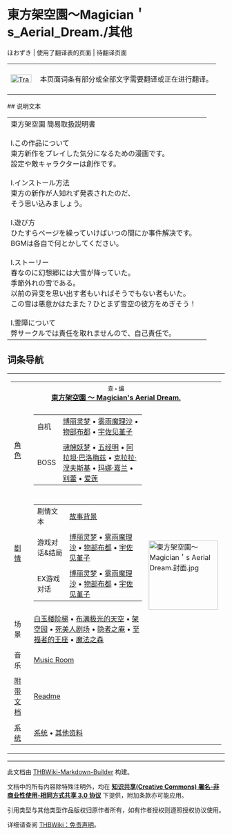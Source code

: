 # 東方架空園～Magician＇s_Aerial_Dream./其他

<!-- source html: G:\repos\THBWiki-Markdown-Builder\THBWikiMarkdown\Temp\main\a\a0\ns0%3A%E6%9D%B1%E6%96%B9%E6%9E%B6%E7%A9%BA%E5%9C%92%EF%BD%9EMagician%EF%BC%87s_Aerial_Dream%2E%2F%E5%85%B6%E4%BB%96.html -->

ほおずき | 使用了翻译表的页面 | 待翻译页面

<center>

<table>
<tbody><tr>
<td class="mbox-image"><div style="width: 52px;">
  <a href="./文件-Translation_J_To_C-cs.png.md" class="image"><img alt="Translation J To C-cs.png" src="https://upload.thwiki.cc/thumb/3/31/Translation_J_To_C-cs.png/48px-Translation_J_To_C-cs.png" decoding="async" loading="lazy" width="48" height="19" srcset="https://upload.thwiki.cc/thumb/3/31/Translation_J_To_C-cs.png/72px-Translation_J_To_C-cs.png 1.5x, https://upload.thwiki.cc/thumb/3/31/Translation_J_To_C-cs.png/96px-Translation_J_To_C-cs.png 2x" data-file-width="480" data-file-height="189"></a></div></td>
<td class="mbox-text" style=""><br>本页面词条有部分或全部文字需要翻译或正在进行翻译。<br><br></td>
</tr>
</tbody></table>


</center>
## 说明文本

<table><tbody><tr class="tt-content" id="说明文本-1" data-pos="&#91;&quot;\u8bf4\u660e\u6587\u672c&quot;,1&#93;"><td class="tt-ja" lang="ja"><div class="poem">東方架空園 簡易取扱説明書<br><br>Ⅰ.この作品について<br>東方新作をプレイした気分になるための漫画です。<br>設定や敵キャラクターは創作です。<br><br>Ⅰ.インストール方法<br>東方の新作が人知れず発表されたのだ、<br>そう思い込みましょう。<br><br>Ⅰ.遊び方<br>ひたすらページを繰っていけばいつの間にか事件解决です。<br>BGMは各自で何とかしてください。<br><br>Ⅰ.ストーリー<br>春なのに幻想郷には大雪が降っていた。<br>季節外れの雪である。<br>以前の异变を思い出す者もいればそうでもない者もいた。<br>この雪は悪意かはたまた？ひとまず雪空の彼方をめぎそう！<br><br>Ⅰ.霊障について<br>弊サークルでは責任を取れませんので、自己責任で。</div></td><td class="tt-zh" lang="zh"><div class="poem"></div></td></tr></tbody></table>


## 词条导航
  
  

<table><tbody><tr><td><table cellspacing="0" class="nowraplinks mw-collapsible mw-collapsed" style="width:100%;;;"><tbody><tr><th style=";" colspan="3" class="navbox-title"><div class="navbar"><div class="noprint plainlinksneverexpand" style="background-color:transparent; padding:0; font-weight:normal; font-size:80%; white-space:nowrap;"><a href="./東方架空園～Magician＇s_Aerial_Dream.-导航.md" title="東方架空園～Magician＇s Aerial Dream./导航"><span style=";;border:none;" title="查看这个模板">查</span></a>&#160;<span style="font-size:80%;">•</span>&#160;<a href="/index.php?title=%E6%9D%B1%E6%96%B9%E6%9E%B6%E7%A9%BA%E5%9C%92%EF%BD%9EMagician%EF%BC%87s_Aerial_Dream./%E5%AF%BC%E8%88%AA&amp;action=edit"><span style=";;border:none;" title="您可以编辑这个模板。请在储存变更之前先预览">编</span></a></div></div><span><a href="./東方架空園～Magician＇s_Aerial_Dream..md" title="東方架空園～Magician＇s Aerial Dream." unred="">東方架空園 ～ Magician's Aerial Dream.</a></span></th></tr><tr><td></td></tr><tr><td class="navbox-group" style=";;"><a href="./東方架空園～Magician＇s_Aerial_Dream.-角色设定.md" title="東方架空園～Magician＇s Aerial Dream./角色设定">角色</a></td><td style=";;" class="navbox-list navbox-odd"><div></div><table cellspacing="0" class="nowraplinks navbox-subgroup" style="width:100%;;;;"><tbody><tr><td class="navbox-group" style=";;"><div>自机</div></td><td style=";;" class="navbox-list navbox-odd"><div><a href="./東方架空園～Magician＇s_Aerial_Dream.-角色设定.md" title="東方架空園～Magician＇s Aerial Dream./角色设定">博丽灵梦</a> &#8226; <a href="./東方架空園～Magician＇s_Aerial_Dream.-角色设定.md" title="東方架空園～Magician＇s Aerial Dream./角色设定">雾雨魔理沙</a> &#8226; <a href="./東方架空園～Magician＇s_Aerial_Dream.-角色设定.md" title="東方架空園～Magician＇s Aerial Dream./角色设定">物部布都</a> &#8226; <a href="./東方架空園～Magician＇s_Aerial_Dream.-角色设定.md" title="東方架空園～Magician＇s Aerial Dream./角色设定">宇佐见堇子</a></div></td></tr><tr><td></td></tr><tr><td class="navbox-group" style=";;"><div>BOSS</div></td><td style=";;" class="navbox-list navbox-even"><div><a href="./魂魄妖梦（架空园）.md" title="魂魄妖梦（架空园）">魂魄妖梦</a> &#8226; <a href="./五经明.md" title="五经明">五经明</a> &#8226; <a href="./阿拉坦·巴洛梅兹.md" title="阿拉坦·巴洛梅兹">阿拉坦·巴洛梅兹</a> &#8226; <a href="./克拉拉·涅夫斯基.md" title="克拉拉·涅夫斯基">克拉拉·涅夫斯基</a> &#8226; <a href="./玛娜·嘉兰.md" title="玛娜·嘉兰">玛娜·嘉兰</a> &#8226; <a href="./别蕾.md" title="别蕾">别蕾</a> &#8226; <a href="./爱莲（架空园）.md" title="爱莲（架空园）">爱莲</a></div></td></tr></tbody></table><div></div></td><td class="navbox-image" style="" rowspan="11"><a href="./文件-東方架空園～Magician＇s_Aerial_Dream.封面.jpg.md" class="image"><img alt="東方架空園～Magician＇s Aerial Dream.封面.jpg" src="https://upload.thwiki.cc/thumb/7/75/%E6%9D%B1%E6%96%B9%E6%9E%B6%E7%A9%BA%E5%9C%92%EF%BD%9EMagician%EF%BC%87s_Aerial_Dream.%E5%B0%81%E9%9D%A2.jpg/160px-%E6%9D%B1%E6%96%B9%E6%9E%B6%E7%A9%BA%E5%9C%92%EF%BD%9EMagician%EF%BC%87s_Aerial_Dream.%E5%B0%81%E9%9D%A2.jpg" decoding="async" loading="lazy" width="160" height="160" srcset="https://upload.thwiki.cc/thumb/7/75/%E6%9D%B1%E6%96%B9%E6%9E%B6%E7%A9%BA%E5%9C%92%EF%BD%9EMagician%EF%BC%87s_Aerial_Dream.%E5%B0%81%E9%9D%A2.jpg/240px-%E6%9D%B1%E6%96%B9%E6%9E%B6%E7%A9%BA%E5%9C%92%EF%BD%9EMagician%EF%BC%87s_Aerial_Dream.%E5%B0%81%E9%9D%A2.jpg 1.5x, https://upload.thwiki.cc/thumb/7/75/%E6%9D%B1%E6%96%B9%E6%9E%B6%E7%A9%BA%E5%9C%92%EF%BD%9EMagician%EF%BC%87s_Aerial_Dream.%E5%B0%81%E9%9D%A2.jpg/320px-%E6%9D%B1%E6%96%B9%E6%9E%B6%E7%A9%BA%E5%9C%92%EF%BD%9EMagician%EF%BC%87s_Aerial_Dream.%E5%B0%81%E9%9D%A2.jpg 2x" data-file-width="600" data-file-height="600"></a></td></tr><tr><td></td></tr><tr><td class="navbox-group" style=";;"><a href="./東方架空園～Magician＇s_Aerial_Dream.-设定与剧情.md" title="東方架空園～Magician＇s Aerial Dream./设定与剧情">剧情</a></td><td style=";;" class="navbox-list navbox-even"><div></div><table cellspacing="0" class="nowraplinks navbox-subgroup" style="width:100%;;;;"><tbody><tr><td class="navbox-group" style=";;"><div>剧情文本</div></td><td style=";;" class="navbox-list navbox-odd"><div><a href="./東方架空園～Magician＇s_Aerial_Dream.-设定与剧情.md" title="東方架空園～Magician＇s Aerial Dream./设定与剧情" unred="">故事背景</a></div></td></tr><tr><td></td></tr><tr><td class="navbox-group" style=";;"><div>游戏对话&amp;结局</div></td><td style=";;" class="navbox-list navbox-even"><div><a href="./東方架空園～Magician＇s_Aerial_Dream.-设定与剧情-博丽灵梦.md" title="東方架空園～Magician＇s Aerial Dream./设定与剧情/博丽灵梦" unred="">博丽灵梦</a>  &#8226; <a href="./東方架空園～Magician＇s_Aerial_Dream.-设定与剧情-雾雨魔理沙.md" title="東方架空園～Magician＇s Aerial Dream./设定与剧情/雾雨魔理沙" unred="">雾雨魔理沙</a>  &#8226; <a href="./東方架空園～Magician＇s_Aerial_Dream.-设定与剧情-物部布都.md" title="東方架空園～Magician＇s Aerial Dream./设定与剧情/物部布都" unred="">物部布都</a>  &#8226; <a href="/index.php?title=%E6%9D%B1%E6%96%B9%E6%9E%B6%E7%A9%BA%E5%9C%92_%EF%BD%9E_Magician%27s_Aerial_Dream./%E8%AE%BE%E5%AE%9A%E4%B8%8E%E5%89%A7%E6%83%85/%E5%AE%87%E4%BD%90%E8%A7%81%E5%A0%87%E5%AD%90&amp;action=edit&amp;redlink=1" class="new" title="東方架空園 ～ Magician&#39;s Aerial Dream./设定与剧情/宇佐见堇子（页面不存在）">宇佐见堇子</a></div></td></tr><tr><td></td></tr><tr><td class="navbox-group" style=";;"><div>EX游戏对话</div></td><td style=";;" class="navbox-list navbox-odd"><div><a href="./東方架空園～Magician＇s_Aerial_Dream.-设定与剧情-博丽灵梦EX.md" title="東方架空園～Magician＇s Aerial Dream./设定与剧情/博丽灵梦EX" unred="">博丽灵梦</a>  &#8226; <a href="/index.php?title=%E6%9D%B1%E6%96%B9%E6%9E%B6%E7%A9%BA%E5%9C%92_%EF%BD%9E_Magician%27s_Aerial_Dream./%E8%AE%BE%E5%AE%9A%E4%B8%8E%E5%89%A7%E6%83%85/%E9%9B%BE%E9%9B%A8%E9%AD%94%E7%90%86%E6%B2%99EX&amp;action=edit&amp;redlink=1" class="new" title="東方架空園 ～ Magician&#39;s Aerial Dream./设定与剧情/雾雨魔理沙EX（页面不存在）">雾雨魔理沙</a>  &#8226; <a href="/index.php?title=%E6%9D%B1%E6%96%B9%E6%9E%B6%E7%A9%BA%E5%9C%92_%EF%BD%9E_Magician%27s_Aerial_Dream./%E8%AE%BE%E5%AE%9A%E4%B8%8E%E5%89%A7%E6%83%85/%E7%89%A9%E9%83%A8%E5%B8%83%E9%83%BDEX&amp;action=edit&amp;redlink=1" class="new" title="東方架空園 ～ Magician&#39;s Aerial Dream./设定与剧情/物部布都EX（页面不存在）">物部布都</a>  &#8226; <a href="/index.php?title=%E6%9D%B1%E6%96%B9%E6%9E%B6%E7%A9%BA%E5%9C%92_%EF%BD%9E_Magician%27s_Aerial_Dream./%E8%AE%BE%E5%AE%9A%E4%B8%8E%E5%89%A7%E6%83%85/%E5%AE%87%E4%BD%90%E8%A7%81%E5%A0%87%E5%AD%90EX&amp;action=edit&amp;redlink=1" class="new" title="東方架空園 ～ Magician&#39;s Aerial Dream./设定与剧情/宇佐见堇子EX（页面不存在）">宇佐见堇子</a></div></td></tr></tbody></table><div></div></td></tr><tr><td></td></tr><tr><td class="navbox-group" style=";;">场景</td><td style=";;" class="navbox-list navbox-odd"><div><a href="./白玉楼.md" title="白玉楼">白玉楼阶梯</a> &#8226; <a href="./冥界.md" title="冥界">布满极光的天空</a> &#8226; <a href="/index.php?title=%E6%9E%B6%E7%A9%BA%E5%9B%AD&amp;action=edit&amp;redlink=1" class="new" title="架空园（页面不存在）">架空园</a> &#8226; <a href="/index.php?title=%E6%AD%BB%E7%BE%8E%E4%BA%BA%E5%89%A7%E5%9C%BA&amp;action=edit&amp;redlink=1" class="new" title="死美人剧场（页面不存在）">死美人剧场</a> &#8226; <a href="/index.php?title=%E9%9A%90%E8%80%85%E4%B9%8B%E5%BA%B5&amp;action=edit&amp;redlink=1" class="new" title="隐者之庵（页面不存在）">隐者之庵</a> &#8226; <a href="/index.php?title=%E8%87%B3%E7%A6%8F%E8%80%85%E7%9A%84%E7%8E%8B%E5%BA%A7&amp;action=edit&amp;redlink=1" class="new" title="至福者的王座（页面不存在）">至福者的王座</a> &#8226; <a href="./魔法森林.md" title="魔法森林" unred="">魔法之森</a></div></td></tr><tr><td></td></tr><tr><td class="navbox-group" style=";;">音乐</td><td style=";;" class="navbox-list navbox-even"><div><a href="./東方架空園～Magician＇s_Aerial_Dream.-音乐.md" title="東方架空園～Magician＇s Aerial Dream./音乐" unred="">Music Room</a></div></td></tr><tr><td></td></tr><tr><td class="navbox-group" style=";;"><a href="/index.php?title=%E4%B8%9C%E6%96%B9%E6%9E%B6%E7%A9%BA%E5%9B%AD/%E8%AE%BE%E5%AE%9A%E4%B8%8E%E5%89%A7%E6%83%85&amp;action=edit&amp;redlink=1" class="new" title="东方架空园/设定与剧情（页面不存在）">附带文档</a></td><td style=";;" class="navbox-list navbox-odd"><div><a href="/index.php?title=%E4%B8%9C%E6%96%B9%E6%9E%B6%E7%A9%BA%E5%9B%AD/%E8%AE%BE%E5%AE%9A%E4%B8%8E%E5%89%A7%E6%83%85/readme&amp;action=edit&amp;redlink=1" class="new" title="东方架空园/设定与剧情/readme（页面不存在）">Readme</a></div></td></tr><tr><td></td></tr><tr><td class="navbox-group" style=";;"><a href="/index.php?title=%E4%B8%9C%E6%96%B9%E6%9E%B6%E7%A9%BA%E5%9B%AD/%E7%B3%BB%E7%BB%9F&amp;action=edit&amp;redlink=1" class="new" title="东方架空园/系统（页面不存在）">系统</a></td><td style=";;" class="navbox-list navbox-even"><div><a href="/index.php?title=%E4%B8%9C%E6%96%B9%E6%9E%B6%E7%A9%BA%E5%9B%AD/%E7%B3%BB%E7%BB%9F&amp;action=edit&amp;redlink=1" class="new" title="东方架空园/系统（页面不存在）">系统</a> &#8226; <a href="./東方架空園～Magician＇s_Aerial_Dream.-其他.md" title="東方架空園～Magician＇s Aerial Dream./其他" unred="">其他资料</a></div></td></tr></tbody></table></td></tr></tbody></table>


  
  

  





---

此文档由 [THBWiki-Markdown-Builder](https://github.com/Delsin-Yu/THBWiki-Markdown-Builder) 构建。

文档中的所有内容除特殊注明外，均在 [**知识共享(Creative Commons) 署名-非商业性使用-相同方式共享 3.0 协议**](https://creativecommons.org/licenses/by-sa/3.0/deed.zh-hans) 下提供，附加条款亦可能应用。

引用类型与其他类型作品版权归原作者所有，如有作者授权则遵照授权协议使用。

详细请查阅 [THBWiki：免责声明](https://thbwiki.cc/THBWiki:%E5%85%8D%E8%B4%A3%E5%A3%B0%E6%98%8E)。

